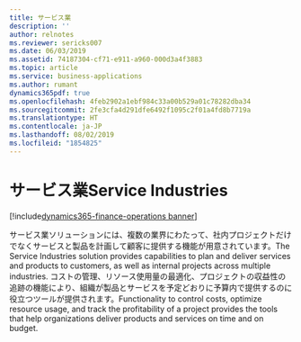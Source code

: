 ```yaml
---
title: サービス業
description: ''
author: relnotes
ms.reviewer: sericks007
ms.date: 06/03/2019
ms.assetid: 74187304-cf71-e911-a960-000d3a4f3883
ms.topic: article
ms.service: business-applications
ms.author: rumant
dynamics365pdf: true
ms.openlocfilehash: 4feb2902a1ebf984c33a00b529a01c78282dba34
ms.sourcegitcommit: 2fe3cfa4d291dfe6492f1095c2f01a4fd8b7719a
ms.translationtype: HT
ms.contentlocale: ja-JP
ms.lasthandoff: 08/02/2019
ms.locfileid: "1854825"
---
```

# <a name="service-industries"></a><span data-ttu-id="42882-102">サービス業</span><span class="sxs-lookup"><span data-stu-id="42882-102">Service Industries</span></span>

[!include[dynamics365-finance-operations banner](../includes/dynamics365-finance-operations.md)]

<span data-ttu-id="42882-103">サービス業ソリューションには、複数の業界にわたって、社内プロジェクトだけでなくサービスと製品を計画して顧客に提供する機能が用意されています。</span><span class="sxs-lookup"><span data-stu-id="42882-103">The Service Industries solution provides capabilities to plan and deliver services and products to customers, as well as internal projects across multiple industries.</span></span> <span data-ttu-id="42882-104">コストの管理、リソース使用量の最適化、プロジェクトの収益性の追跡の機能により、組織が製品とサービスを予定どおりに予算内で提供するのに役立つツールが提供されます。</span><span class="sxs-lookup"><span data-stu-id="42882-104">Functionality to control costs, optimize resource usage, and track the profitability of a project provides the tools that help organizations deliver products and services on time and on budget.</span></span>

